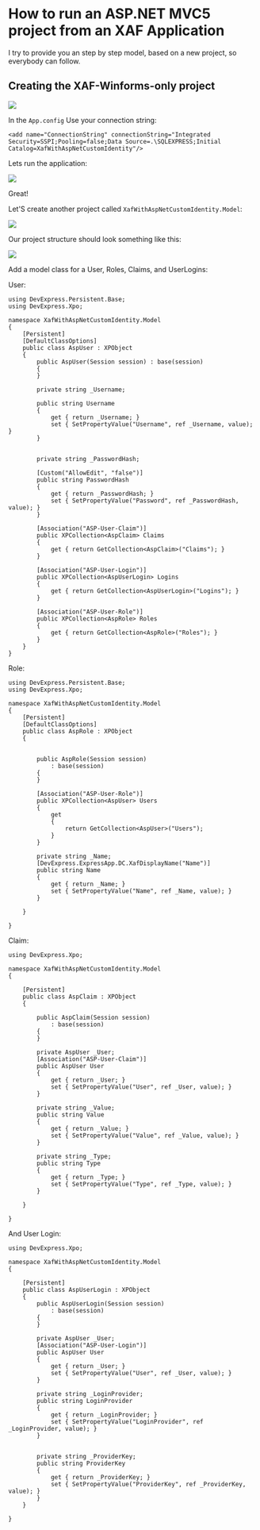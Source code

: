 # How to run an ASP.NET MVC5 project from an XAF Application #

I try to provide you an step by step model, based on a new project, so everybody can follow.

## Creating the XAF-Winforms-only project ##

![](http://i.imgur.com/HbCZBDY.png)

In the `App.config` Use your connection string:

	<add name="ConnectionString" connectionString="Integrated Security=SSPI;Pooling=false;Data Source=.\SQLEXPRESS;Initial Catalog=XafWithAspNetCustomIdentity"/> 



Lets run the application:

![](http://i.imgur.com/YI0gaLB.png)

Great!


Let'S create another project called `XafWithAspNetCustomIdentity.Model`:

![](http://i.imgur.com/LtthBaA.png)


Our project structure should look something like this:

![](http://i.imgur.com/RiXlI7W.png)


Add a model class for a User, Roles, Claims, and UserLogins:

User:

	using DevExpress.Persistent.Base;
	using DevExpress.Xpo;

	namespace XafWithAspNetCustomIdentity.Model
	{
	    [Persistent]
	    [DefaultClassOptions]
	    public class AspUser : XPObject
    	{
	        public AspUser(Session session) : base(session)
	        {
	        }
	
	        private string _Username;
	
	        public string Username
	        {
	            get { return _Username; }
	            set { SetPropertyValue("Username", ref _Username, value); }
	        }
	
	
	        private string _PasswordHash;
	
	        [Custom("AllowEdit", "false")]
	        public string PasswordHash
	        {
	            get { return _PasswordHash; }
	            set { SetPropertyValue("Password", ref _PasswordHash, value); }
	        }
	
	        [Association("ASP-User-Claim")]
	        public XPCollection<AspClaim> Claims
	        {
	            get { return GetCollection<AspClaim>("Claims"); }
	        }
	
	        [Association("ASP-User-Login")]
	        public XPCollection<AspUserLogin> Logins
	        {
	            get { return GetCollection<AspUserLogin>("Logins"); }
	        }
	
	        [Association("ASP-User-Role")]
	        public XPCollection<AspRole> Roles
	        {
	            get { return GetCollection<AspRole>("Roles"); }
	        }
	    }
	}

Role:

	using DevExpress.Persistent.Base;
	using DevExpress.Xpo;
	
	namespace XafWithAspNetCustomIdentity.Model
	{
	    [Persistent]
	    [DefaultClassOptions]
	    public class AspRole : XPObject
	    {
	
	
	        public AspRole(Session session)
	            : base(session)
	        {
	        }
	
	        [Association("ASP-User-Role")]
	        public XPCollection<AspUser> Users
	        {
	            get
	            {
	                return GetCollection<AspUser>("Users");
	            }
	        }
	
	        private string _Name;
	        [DevExpress.ExpressApp.DC.XafDisplayName("Name")]
	        public string Name
	        {
	            get { return _Name; }
	            set { SetPropertyValue("Name", ref _Name, value); }
	        }
	
	    }
	
	}

Claim:

	using DevExpress.Xpo;
	
	namespace XafWithAspNetCustomIdentity.Model
	{
	
	    [Persistent]
	    public class AspClaim : XPObject
	    {
	
	        public AspClaim(Session session)
	            : base(session)
	        {
	        }
	
	        private AspUser _User;
	        [Association("ASP-User-Claim")]
	        public AspUser User
	        {
	            get { return _User; }
	            set { SetPropertyValue("User", ref _User, value); }
	        }
	
	        private string _Value;
	        public string Value
	        {
	            get { return _Value; }
	            set { SetPropertyValue("Value", ref _Value, value); }
	        }
	
	        private string _Type;
	        public string Type
	        {
	            get { return _Type; }
	            set { SetPropertyValue("Type", ref _Type, value); }
	        }
	
	    }
	
	}

And User Login:

	using DevExpress.Xpo;
	
	namespace XafWithAspNetCustomIdentity.Model
	{
	
	    [Persistent]
	    public class AspUserLogin : XPObject
	    {
	        public AspUserLogin(Session session)
	            : base(session)
	        {
	        }
	
	        private AspUser _User;
	        [Association("ASP-User-Login")]
	        public AspUser User
	        {
	            get { return _User; }
	            set { SetPropertyValue("User", ref _User, value); }
	        }
	
	        private string _LoginProvider;
	        public string LoginProvider
	        {
	            get { return _LoginProvider; }
	            set { SetPropertyValue("LoginProvider", ref _LoginProvider, value); }
	        }
	
	
	        private string _ProviderKey;
	        public string ProviderKey
	        {
	            get { return _ProviderKey; }
	            set { SetPropertyValue("ProviderKey", ref _ProviderKey, value); }
	        }
	    }
	
	}